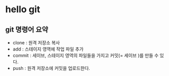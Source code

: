 # hello git

## git 명령어 요약
- clone : 원격 저장소 복사
- add : 스테이지 영역에 작업 파일 추가
- commit : 세이브, 스테이지 영역의 파일들을 가지고 커밋(= 세이브 )를 만들 수 있다.
- push : 원격 저장소에 커밋을 업로드한다.

